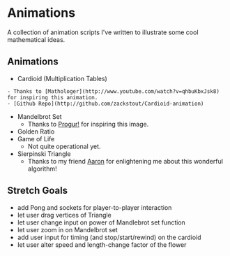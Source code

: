 
# Animations
A collection of animation scripts I've written to illustrate some cool mathematical ideas.

## Animations
- Cardioid (Multiplication Tables)
<!-- [al]('google.com') -->
    - Thanks to [Mathologer](http://www.youtube.com/watch?v=qhbuKbxJsk8) for inspiring this animation.
    - [Github Repo](http://github.com/zackstout/Cardioid-animation)
- Mandelbrot Set
    - Thanks to [Progur!](http://progur.com/2017/02/create-mandelbrot-fractal-javascript.html) for inspiring this image.
- Golden Ratio
- Game of Life
    - Not quite operational yet.
- Sierpinski Triangle
    - Thanks to my friend [Aaron](http://github.com/bozeman42) for enlightening me about this wonderful algorithm!

## Stretch Goals
- add Pong and sockets for player-to-player interaction
- let user drag vertices of Triangle
- let user change input on power of Mandlebrot set function
- let user zoom in on Mandelbrot set
- add user input for timing (and stop/start/rewind) on the cardioid
- let user alter speed and length-change factor of the flower
